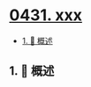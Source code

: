# [0431. xxx](https://github.com/Tdahuyou/TNotes.leetcode/tree/main/notes/0431.%20xxx)

<!-- region:toc -->

- [1. 📝 概述](#1--概述)

<!-- endregion:toc -->

## 1. 📝 概述
